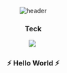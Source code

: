 <div align="center">

![header](https://capsule-render.vercel.app/api?type=waving&color=#50874d&height=300&section=header&text=Welcome!&fontColor=#50874d&fontSize=90)

<h3 align="center">Teck</h3>
<p align="center">
    <img src="[https://img.shields.io/badge/Swift-F05138?style=flat&logo=Swift&logoColor=white](https://img.shields.io/badge/python-3670A0?style=for-the-badge&logo=python&logoColor=ffdd54)"/></a>&nbsp
</p>

<h3 align="center"> ⚡️ Hello World ⚡️ </h3>

</p>


<br>



</div>
